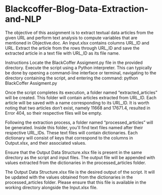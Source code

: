 # Blackcoffer-Blog-Data-Extraction-and-NLP
The objective of this assignment is to extract textual data articles from the given URL and perform text analysis to compute variables that are mentioned in Objective.doc. An Input.xlsx contains columns URL_ID and URL. Extract the article from the rows through URL_ID and save the extracted article in a text file with URL_ID as its file name. 

Instructions
Locate the BlackCoffer Assigment.py file in the provided directory. Execute the script using a Python interpreter. This can typically be done by opening a command-line interface or terminal, navigating to the directory containing the script, and entering the command: python BlackCoffer Assigment.py

Once the script completes its execution, a folder named “extracted_articles” will be created. This folder will contain articles extracted from URL_ID. Each article will be saved with a name corresponding to its URL_ID. It is worth noting that two articles don’t exist, namely 11668 and 17671.4, resulted in Error 404, so their respective files will be empty.

Following the extraction process, a folder named “processed_articles” will be generated. Inside this folder, you'll find text files named after their respective URL_IDs. These text files will contain dictionaries. Each dictionary will consist of keys that correspond to the columns in Output.xlsx, and their associated values.

Ensure that the Output Data Structure.xlsx file is present in the same directory as the script and input files. The output file will be appended with values extracted from the dictionaries in the processed_articles folder.

The Output Data Structure.xlsx file is the desired output of the script. It will be updated with the values obtained from the dictionaries in the processed_articles folder. Please ensure that this file is available in the working directory alongside the Input.xlsx file.
